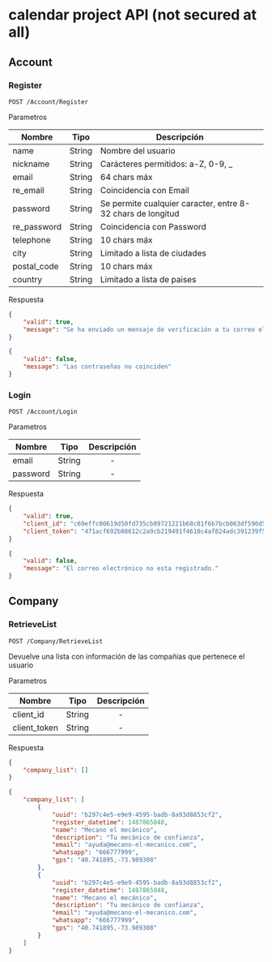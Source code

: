 # calendar project API (not secured at all)

## Account

### Register

```
POST /Account/Register
```

Parametros

| Nombre | Tipo | Descripción |
|---|---|---|
| name | String | Nombre del usuario |
| nickname | String | Carácteres permitidos: a-Z, 0-9, _ |
| email | String | 64 chars máx |
| re_email | String | Coincidencia con Email |
| password | String | Se permite cualquier caracter, entre 8-32 chars de longitud |
| re_password | String | Coincidencia con Password |
| telephone | String | 10 chars máx |
| city | String | Limitado a lista de ciudades |
| postal_code | String | 10 chars máx |
| country | String | Limitado a lista de paises |

Respuesta
```Json
{
	"valid": true,
    "message": "Se ha enviado un mensaje de verificación a tu correo electrónico."
}
```
```Json
{
	"valid": false,
    "message": "Las contraseñas no coinciden"
}
```

### Login

```
POST /Account/Login
```

Parametros

| Nombre | Tipo | Descripción |
|---|---|:--:|
| email | String | - |
| password | String | - |

Respuesta
```Json
{
	"valid": true,
    "client_id": "c69effc00619d50fd735cb09721221b68c81f6b7bcb063df590d5bd7c68c0d7b",
    "client_token": "471acf692b08612c2a9cb219491f4610c4af824adc391239f512105a83ec2312"
}
```
```Json
{
	"valid": false,
    "message": "El correo electrónico no esta registrado."
}
```

## Company

### RetrieveList

```
POST /Company/RetrieveList
```

Devuelve una lista con información de las compañias que pertenece el usuario

Parametros

| Nombre | Tipo | Descripción |
|---|---|:--:|
| client_id | String | - |
| client_token | String | - |

Respuesta

```Json
{
	"company_list": []
}
```
```Json
{
	"company_list": [
    	{
        	"uuid": "b297c4e5-e9e9-4595-badb-8a93d8853cf2",
            "register_datetime": 1487865048,
            "name": "Mecano el mecánico",
            "description": "Tu mecánico de confianza",
            "email": "ayuda@mecano-el-mecanico.com",
            "whatsapp": "666777999",
            "gps": "40.741895,-73.989308"
        },
    	{
        	"uuid": "b297c4e5-e9e9-4595-badb-8a93d8853cf2",
            "register_datetime": 1487865048,
            "name": "Mecano el mecánico",
            "description": "Tu mecánico de confianza",
            "email": "ayuda@mecano-el-mecanico.com",
            "whatsapp": "666777999",
            "gps": "40.741895,-73.989308"
        }
    ]
}
```
